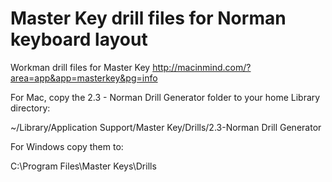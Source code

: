 Master Key drill files for Norman keyboard layout
==================

Workman drill files for Master Key
http://macinmind.com/?area=app&app=masterkey&pg=info

For Mac, copy the 2.3 - Norman Drill Generator folder to your home Library directory:

~/Library/Application Support/Master Key/Drills/2.3-Norman Drill Generator

For Windows copy them to:

C:\Program Files\Master Keys\Drills